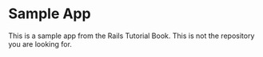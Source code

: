 Sample App
==========

This is a sample app from the Rails Tutorial Book. This is not the repository you are looking for.